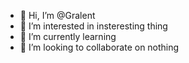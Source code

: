 - 👋 Hi, I’m @Gralent
- 👀 I’m interested in insteresting thing
- 🌱 I’m currently learning 
- 💞️ I’m looking to collaborate on nothing

<!---
Gralent/Gralent is a ✨ special ✨ repository because its `README.md` (this file) appears on your GitHub profile.
You can click the Preview link to take a look at your changes.
--->

